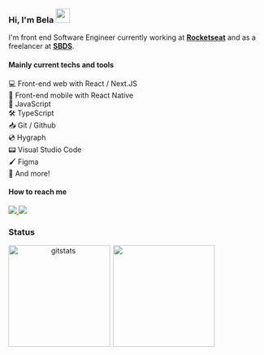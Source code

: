### Hi, I'm Bela <img src="https://media.giphy.com/media/hvRJCLFzcasrR4ia7z/giphy.gif" width="28" >

I'm front end Software Engineer currently working at [**Rocketseat**](https://www.rocketseat.com.br) and as a freelancer at [**SBDS**](https://sbds.ch/).

#### Mainly current techs and tools

💻 Front-end web with React / Next.JS  
📱 Front-end mobile with React Native  
🔧 JavaScript  
🛠 TypeScript  
📥 Git / Github  
💿 Hygraph  
📟 Visual Studio Code  
🖌 Figma  
🧧 And more!

#### How to reach me

<div>
  <a href="https://www.linkedin.com/in/belapferreira">
    <img src="https://img.shields.io/badge/LinkedIn-3D6098?style=flat&logo=linkedin&labelColor=3D6098" />
  </a>
  
   <a href="mailto:isabelapenhaferreira@gmail.com">
    <img src="https://img.shields.io/badge/Gmail-red?style=flat&logo=gmail&logoColor=white&labelColor=red" />
  </a>
</div>
  
  ### Status
  
  <!--  
<div align="center">
   <img height="172px" alt=gitstats src="https://github-readme-stats.vercel.app/api?username=belapferreira&hide=issues,contribs&count_private=true&theme=dracula"/>
</div>

<br />
-->

<div align="center" style="display: flex">
  <img align="left" height="200px" alt=gitstats src="https://github-readme-stats.vercel.app/api/wakatime?username=belapferreira&hide_progress=true&theme=dracula"/>
  <img align="right" height="200px" src="https://github-readme-stats.vercel.app/api/top-langs/?username=belapferreira&langs_count=8&layout=compact&theme=dracula"/>
</div>
  
<!--
[![Anurag's GitHub stats](https://github-readme-stats.vercel.app/api?username=belapferreira&hide=issues,contribs&count_private=true&theme=dracula)](https://github.com/anuraghazra/github-readme-stats)

[![Top Langs](https://github-readme-stats.vercel.app/api/top-langs/?username=belapferreira&langs_count=8&layout=compact&theme=dracula)](https://github.com/anuraghazra/github-readme-stats)

[![willianrod's wakatime stats](https://github-readme-stats.vercel.app/api/wakatime?username=belapferreira&hide_progress=true&theme=dracula)](https://github.com/anuraghazra/github-readme-stats)
-->

<!--
**belapferreira/belapferreira** is a ✨ _special_ ✨ repository because its `README.md` (this file) appears on your GitHub profile.

Here are some ideas to get you started:

- 🔭 I’m currently working on ...
- 🌱 I’m currently learning ...
- 👯 I’m looking to collaborate on ...
- 🤔 I’m looking for help with ...
- 💬 Ask me about ...
- 📫 How to reach me: ...
- 😄 Pronouns: ...
- ⚡ Fun fact: ...
-->
